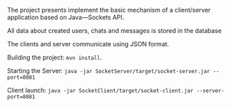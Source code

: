 The project presents implement the basic mechanism of a client/server application based on Java—Sockets API.

All data about created users, chats and messages is stored in the database

The clients and server communicate using JSON format.

Building the project:
`mvn install`.

Starting the Server:
`java -jar SocketServer/target/socket-server.jar --port=8081`

Client launch:
`java -jar SocketClient/target/socket-client.jar --server-port=8081`